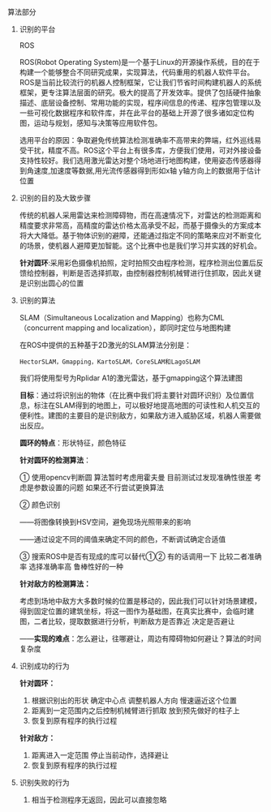 算法部分

1. 识别的平台

   ROS

   ROS(Robot Operating System)是一个基于Linux的开源操作系统，目的在于构建一个能够整合不同研究成果，实现算法，代码重用的机器人软件平台。ROS是当前比较流行的机器人控制框架，它让我们节省时间构建机器人的系统框架，更专注算法层面的研究。极大的提高了开发效率。提供了包括硬件抽象描述、底层设备控制、常用功能的实现，程序间信息的传递、程序包管理以及一些可视化数据程序和软件库，并在此平台的基础上开源了很多诸如定位构图，运动与规划，感知与决策等应用软件包。

   选用平台的原因：争取避免传统算法检测准确率不高带来的弊端，红外巡线易受干扰，精度不高。ROS这个平台上有很多库，方便我们使用，可对外接设备支持性较好。我们选用激光雷达对整个场地进行地图构建，使用姿态传感器得到角速度,加速度等数据,用光流传感器得到形如x轴 y轴方向上的数据用于估计位置

2. 识别的目的及大致步骤

   传统的机器人采用雷达来检测障碍物，而在高速情况下，对雷达的检测距离和精度要求非常高，高精度的雷达价格太高承受不起，而基于摄像头的方案成本将大大降低。基于物体识别的避障，还能通过指定不同的策略来应对不断变化的场景，使机器人避障更加智能。这个比赛中也是我们学习并实践的好机会。

   **针对圆环**:采用彩色摄像机拍照，定时拍照交由程序检测，程序检测出位置后反馈给控制器，判断是否选择抓取，由控制器控制机械臂进行住抓取，因此关键是识别出圆心的位置

3. 识别的算法

   SLAM（Simultaneous Localization and Mapping）也称为CML（concurrent mapping and localization），即同时定位与地图构建

   在ROS中提供的五种基于2D激光的SLAM算法分别是：

   `HectorSLAM，Gmapping，KartoSLAM，CoreSLAM和LagoSLAM`

   我们将使用型号为Rplidar A1的激光雷达，基于gmapping这个算法建图

   **目标**：通过将识别出的物体（在比赛中我们将主要针对圆环识别）及位置信息，标注在SLAM得到的地图上，可以极好地提高地图的可读性和人机交互的便利性。建图的主要目的是识别敌方，如果敌方进入威胁区域，机器人需要做出反应。

   **圆环的特点**：形状特征，颜色特征

   **针对圆环的检测算法**：

   ① 使用opencv判断圆 算法暂时考虑用霍夫曼 目前测试过发现准确性很差 考虑是参数设置的问题 如果还不行尝试更换算法

   ② 颜色识别

   ——将图像转换到HSV空间，避免现场光照带来的影响

   ——通过设定不同的阈值来确定不同的颜色，不断调试确定合适值

   ③ 搜索ROS中是否有现成的库可以替代①② 有的话调用一下 比较二者准确率 选择准确率高 鲁棒性好的一种

   **针对敌方的检测算法：**

   考虑到场地中敌方大多数时候的位置是移动的，因此我们可以针对场景建模，得到固定位置的建筑坐标，将这一图作为基础图，在真实比赛中，会临时建图，二者比较，提取数据进行分析，判断敌方是否靠近 决定是否避让

   ——**实现的难点**：怎么避让，往哪避让，周边有障碍物如何避让？算法的时间复杂度

4. 识别成功的行为

   **针对圆环：**

   1. 根据识别出的形状 确定中心点 调整机器人方向 慢速逼近这个位置
   2. 距离到一定范围内之后控制机械臂进行抓取 放到预先做好的柱子上
   3. 恢复到原有程序的执行过程

   **针对敌方：**

   1. 距离进入一定范围 停止当前动作，选择避让
   2. 恢复到原有程序的执行过程

5. 识别失败的行为

   1. 相当于检测程序无返回，因此可以直接忽略